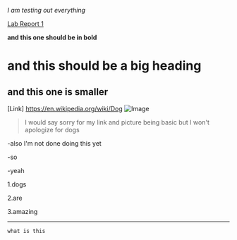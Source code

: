 *I am testing out everything*

[Lab Report 1](https://claireconner.github.io/cse15l-lab-reports/lab-report-1-week-2.html)

**and this one should be in bold**
# and this should be a big heading
## and this one is smaller
[Link] https://en.wikipedia.org/wiki/Dog
![Image](https://post.medicalnewstoday.com/wp-content/uploads/sites/3/2020/02/322868_1100-800x825.jpg)
>I would say sorry for my link and picture being basic but I won't apologize for dogs

-also I'm not done doing this yet

-so 

-yeah

1.dogs

2.are

3.amazing

---

`what is this` 


